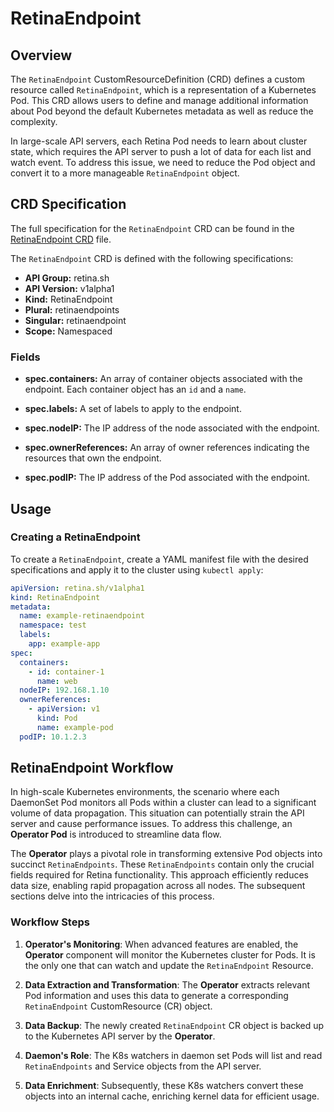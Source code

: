 # RetinaEndpoint

## Overview

The `RetinaEndpoint` CustomResourceDefinition (CRD) defines a custom resource called `RetinaEndpoint`, which is a representation of a Kubernetes Pod. This CRD allows users to define and manage additional information about Pod  beyond the default Kubernetes metadata as well as reduce the complexity.

In large-scale API servers, each Retina Pod needs to learn about cluster state, which requires the API server to push a lot of data for each list and watch event. To address this issue, we need to reduce the Pod object and convert it to a more manageable `RetinaEndpoint` object.

## CRD Specification

The full specification for the `RetinaEndpoint` CRD can be found in the [RetinaEndpoint CRD]( https://github.com/microsoft/retina/blob/main/deploy/standard/manifests/controller/helm/retina/crds/retina.sh_retinaendpoints.yaml) file.

The `RetinaEndpoint` CRD is defined with the following specifications:

- **API Group:** retina.sh
- **API Version:** v1alpha1
- **Kind:** RetinaEndpoint
- **Plural:** retinaendpoints
- **Singular:** retinaendpoint
- **Scope:** Namespaced

### Fields

- **spec.containers:** An array of container objects associated with the endpoint. Each container object has an `id` and a `name`.

- **spec.labels:** A set of labels to apply to the endpoint.

- **spec.nodeIP:** The IP address of the node associated with the endpoint.

- **spec.ownerReferences:** An array of owner references indicating the resources that own the endpoint.

- **spec.podIP:** The IP address of the Pod associated with the endpoint.

## Usage

### Creating a RetinaEndpoint

To create a `RetinaEndpoint`, create a YAML manifest file with the desired specifications and apply it to the cluster using `kubectl apply`:

```yaml
apiVersion: retina.sh/v1alpha1
kind: RetinaEndpoint
metadata:
  name: example-retinaendpoint
  namespace: test
  labels:
    app: example-app
spec:
  containers:
    - id: container-1
      name: web
  nodeIP: 192.168.1.10
  ownerReferences:
    - apiVersion: v1
      kind: Pod
      name: example-pod
  podIP: 10.1.2.3

```

## RetinaEndpoint Workflow

In high-scale Kubernetes environments, the scenario where each DaemonSet Pod monitors all Pods within a cluster can lead to a significant volume of data propagation. This situation can potentially strain the API server and cause performance issues.
To address this challenge, an **Operator Pod** is introduced to streamline data flow.

The **Operator** plays a pivotal role in transforming extensive Pod objects into succinct `RetinaEndpoints`. These `RetinaEndpoints` contain only the crucial fields required for Retina functionality. This approach efficiently reduces data size, enabling rapid propagation across all nodes. The subsequent sections delve into the intricacies of this process.

### Workflow Steps

1. **Operator's Monitoring**: When advanced features are enabled, the **Operator** component will monitor the Kubernetes cluster for Pods. It is the only one that can watch and update the `RetinaEndpoint` Resource.

2. **Data Extraction and Transformation**: The **Operator** extracts relevant Pod information and uses this data to generate a corresponding `RetinaEndpoint` CustomResource (CR) object.

3. **Data Backup**: The newly created `RetinaEndpoint` CR object is backed up to the Kubernetes API server by the **Operator**.

4. **Daemon's Role**: The K8s watchers in daemon set Pods will list and read `RetinaEndpoints` and Service objects from the API server.

5. **Data Enrichment**: Subsequently, these K8s watchers convert these objects into an internal cache, enriching kernel data for efficient usage.
